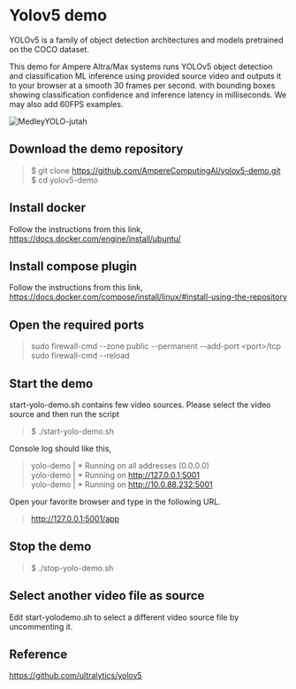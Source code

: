 # Yolov5 demo

YOLOv5 is a family of object detection architectures and models
pretrained on the COCO dataset.

This demo for Ampere Altra/Max systems runs YOLOv5 object detection and classification ML inference 
using provided source video and outputs it to your browser at a smooth 30 frames per second. 
with bounding boxes showing classification confidence and inference latency in milliseconds. We may also add 60FPS examples.

![MedleyYOLO-jutah](https://user-images.githubusercontent.com/8238588/215856385-28b084ad-08f7-4a65-82be-a558d7d3203a.gif)

## Download the demo repository
> $ git clone https://github.com/AmpereComputingAI/yolov5-demo.git  
\$ cd yolov5-demo


## Install docker
Follow the instructions from this link,
https://docs.docker.com/engine/install/ubuntu/

## Install compose plugin
Follow the instructions from this link,
https://docs.docker.com/compose/install/linux/#install-using-the-repository

## Open the required ports
> sudo firewall-cmd --zone public --permanent --add-port \<port>/tcp  
sudo firewall-cmd --reload

## Start the demo
start-yolo-demo.sh contains few video sources.  Please select the video source and then run the script
> $ ./start-yolo-demo.sh

Console log should like this,
> yolo-demo  |  * Running on all addresses (0.0.0.0)  
yolo-demo  |  * Running on http://127.0.0.1:5001  
yolo-demo  |  * Running on http://10.0.88.232:5001

Open your favorite browser and type in the following URL.
> http://127.0.0.1:5001/app

## Stop the demo
> $ ./stop-yolo-demo.sh

## Select another video file as source
Edit start-yolodemo.sh to select a different video source file by uncommenting it.

## Reference
https://github.com/ultralytics/yolov5
